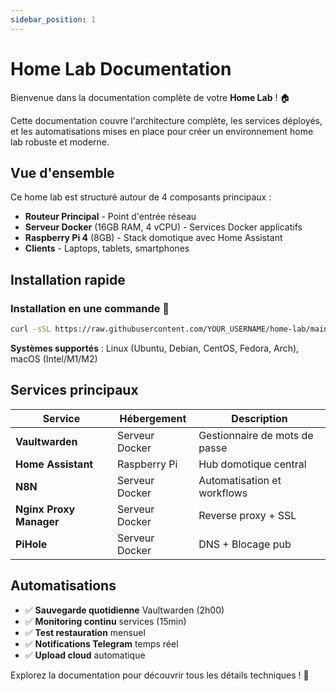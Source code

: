 ```yaml
---
sidebar_position: 1
---
```


# Home Lab Documentation

Bienvenue dans la documentation complète de votre **Home Lab** ! 🏠

Cette documentation couvre l'architecture complète, les services déployés, et les automatisations mises en place pour créer un environnement home lab robuste et moderne.

## Vue d'ensemble

Ce home lab est structuré autour de 4 composants principaux :
- **Routeur Principal** - Point d'entrée réseau
- **Serveur Docker** (16GB RAM, 4 vCPU) - Services Docker applicatifs  
- **Raspberry Pi 4** (8GB) - Stack domotique avec Home Assistant
- **Clients** - Laptops, tablets, smartphones

## Installation rapide

### Installation en une commande 🚀
```bash
curl -sSL https://raw.githubusercontent.com/YOUR_USERNAME/home-lab/main/install.sh | bash
```

**Systèmes supportés** : Linux (Ubuntu, Debian, CentOS, Fedora, Arch), macOS (Intel/M1/M2)

## Services principaux

| Service | Hébergement | Description |
|---------|-------------|-------------|
| **Vaultwarden** | Serveur Docker | Gestionnaire de mots de passe |
| **Home Assistant** | Raspberry Pi | Hub domotique central |
| **N8N** | Serveur Docker | Automatisation et workflows |
| **Nginx Proxy Manager** | Serveur Docker | Reverse proxy + SSL |
| **PiHole** | Serveur Docker | DNS + Blocage pub |

## Automatisations

- ✅ **Sauvegarde quotidienne** Vaultwarden (2h00)
- ✅ **Monitoring continu** services (15min)  
- ✅ **Test restauration** mensuel
- ✅ **Notifications Telegram** temps réel
- ✅ **Upload cloud** automatique

Explorez la documentation pour découvrir tous les détails techniques ! 📖
